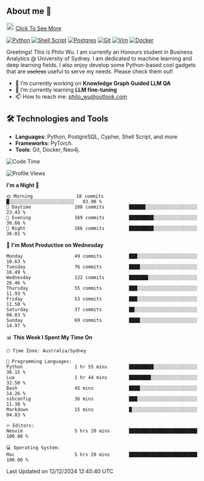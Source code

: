## About me 🤗

<a href="#"><img src="https://media.giphy.com/media/hvRJCLFzcasrR4ia7z/giphy.gif" width="20px" height="20px"></a> [Click To See More](https://codeboyphilo.github.io)

[![Python](https://img.shields.io/badge/python-3670A0?style=for-the-badge&logo=python&logoColor=ffdd54)](#)
[![Shell Script](https://img.shields.io/badge/shell_script-%23121011.svg?style=for-the-badge&logo=gnu-bash&logoColor=white)](#)
[![Postgres](https://img.shields.io/badge/postgres-%23316192.svg?style=for-the-badge&logo=postgresql&logoColor=white)](#)
[![Git](https://img.shields.io/badge/git-%23F05033.svg?style=for-the-badge&logo=git&logoColor=white)](#)
[![Vim](https://img.shields.io/badge/VIM-%2311AB00.svg?style=for-the-badge&logo=vim&logoColor=white)](#)
[![Docker](https://img.shields.io/badge/docker-%230db7ed.svg?style=for-the-badge&logo=docker&logoColor=white)](#)

Greetings! This is Philo Wu. I am currently an Honours student in Business Analytics \@ University of Sydney. I am dedicated to machine learning and deep learning fields. I also enjoy develop some Python-based cool gadgets that are ~~useless~~ useful to serve my needs. Please check them out!

- 🔭 I’m currently working on **Knowledge Graph Guided LLM QA**
- 🌱 I’m currently learning **LLM fine-tuning**
- 📫 How to reach me: philo_wu@outlook.com

## 🛠 Technologies and Tools
- **Languages**: Python, PostgreSQL, Cypher, Shell Script, and more
- **Frameworks**: PyTorch.
- **Tools**: Git, Docker, Neo4j.

<!--START_SECTION:waka-->
![Code Time](http://img.shields.io/badge/Code%20Time-634%20hrs%2046%20mins-blue)

![Profile Views](http://img.shields.io/badge/Profile%20Views-6-blue)

**I'm a Night 🦉** 

```text
🌞 Morning                18 commits          █░░░░░░░░░░░░░░░░░░░░░░░░   03.90 % 
🌆 Daytime                108 commits         ██████░░░░░░░░░░░░░░░░░░░   23.43 % 
🌃 Evening                169 commits         █████████░░░░░░░░░░░░░░░░   36.66 % 
🌙 Night                  166 commits         █████████░░░░░░░░░░░░░░░░   36.01 % 
```
📅 **I'm Most Productive on Wednesday** 

```text
Monday                   49 commits          ███░░░░░░░░░░░░░░░░░░░░░░   10.63 % 
Tuesday                  76 commits          ████░░░░░░░░░░░░░░░░░░░░░   16.49 % 
Wednesday                122 commits         ███████░░░░░░░░░░░░░░░░░░   26.46 % 
Thursday                 55 commits          ███░░░░░░░░░░░░░░░░░░░░░░   11.93 % 
Friday                   53 commits          ███░░░░░░░░░░░░░░░░░░░░░░   11.50 % 
Saturday                 37 commits          ██░░░░░░░░░░░░░░░░░░░░░░░   08.03 % 
Sunday                   69 commits          ████░░░░░░░░░░░░░░░░░░░░░   14.97 % 
```


📊 **This Week I Spent My Time On** 

```text
🕑︎ Time Zone: Australia/Sydney

💬 Programming Languages: 
Python                   1 hr 55 mins        █████████░░░░░░░░░░░░░░░░   36.15 % 
Lua                      1 hr 44 mins        ████████░░░░░░░░░░░░░░░░░   32.50 % 
Bash                     45 mins             ████░░░░░░░░░░░░░░░░░░░░░   14.26 % 
sshconfig                36 mins             ███░░░░░░░░░░░░░░░░░░░░░░   11.38 % 
Markdown                 15 mins             █░░░░░░░░░░░░░░░░░░░░░░░░   04.83 % 

🔥 Editors: 
Neovim                   5 hrs 20 mins       █████████████████████████   100.00 % 

💻 Operating System: 
Mac                      5 hrs 20 mins       █████████████████████████   100.00 % 
```


 Last Updated on 12/12/2024 12:45:40 UTC
<!--END_SECTION:waka-->
